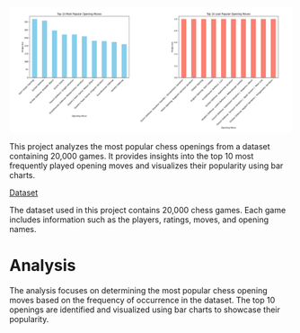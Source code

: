 ![Chess Opening Analysis][def2]

This project analyzes the most popular chess openings from a dataset containing 20,000 games. It provides insights into the top 10 most frequently played opening moves and visualizes their popularity using bar charts.

[Dataset][def]

The dataset used in this project contains 20,000 chess games. Each game includes information such as the players, ratings, moves, and opening names.

# Analysis

The analysis focuses on determining the most popular chess opening moves based on the frequency of occurrence in the dataset. The top 10 openings are identified and visualized using bar charts to showcase their popularity.

[def]: https://www.kaggle.com/datasets/datasnaek/chess/data
[def2]: src\screenshot.png

